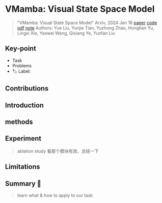 # VMamba: Visual State Space Model

> "VMamba: Visual State Space Model" Arxiv, 2024 Jan 18
> [paper](http://arxiv.org/abs/2401.10166v1) [code](https://github.com/MzeroMiko/VMamba.) [pdf](./2024_01_Arxiv_VMamba--Visual-State-Space-Model.pdf) [note](./2024_01_Arxiv_VMamba--Visual-State-Space-Model_Note.md)
> Authors: Yue Liu, Yunjie Tian, Yuzhong Zhao, Hongtian Yu, Lingxi Xie, Yaowei Wang, Qixiang Ye, Yunfan Liu

## Key-point

- Task
- Problems
- :label: Label:

## Contributions

## Introduction

## methods

## Experiment

> ablation study 看那个模块有效，总结一下

## Limitations

## Summary :star2:

> learn what & how to apply to our task

